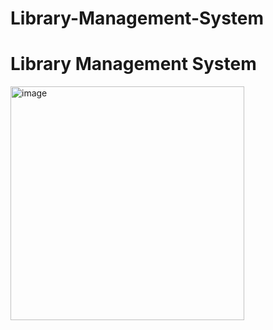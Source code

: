 # Library-Management-System
# Library Management System <br>


<img width="374" alt="image" src="https://private-user-images.githubusercontent.com/117796859/415964647-be0e19f6-0d02-46ac-a8eb-637bdd8ca716.png?jwt=eyJhbGciOiJIUzI1NiIsInR5cCI6IkpXVCJ9.eyJpc3MiOiJnaXRodWIuY29tIiwiYXVkIjoicmF3LmdpdGh1YnVzZXJjb250ZW50LmNvbSIsImtleSI6ImtleTUiLCJleHAiOjE3NDA2NTgwMDAsIm5iZiI6MTc0MDY1NzcwMCwicGF0aCI6Ii8xMTc3OTY4NTkvNDE1OTY0NjQ3LWJlMGUxOWY2LTBkMDItNDZhYy1hOGViLTYzN2JkZDhjYTcxNi5wbmc_WC1BbXotQWxnb3JpdGhtPUFXUzQtSE1BQy1TSEEyNTYmWC1BbXotQ3JlZGVudGlhbD1BS0lBVkNPRFlMU0E1M1BRSzRaQSUyRjIwMjUwMjI3JTJGdXMtZWFzdC0xJTJGczMlMkZhd3M0X3JlcXVlc3QmWC1BbXotRGF0ZT0yMDI1MDIyN1QxMjAxNDBaJlgtQW16LUV4cGlyZXM9MzAwJlgtQW16LVNpZ25hdHVyZT00YzRhNmNiODk3N2EwZmNkZGVlYzk0M2IxZWZkZTJmYmI0MmJmM2ZlNTE5ZDRkYTQ4MGZhMjcyYWEyMmRiZjllJlgtQW16LVNpZ25lZEhlYWRlcnM9aG9zdCJ9.6fXNNf_r2gJGAqH7spnhwLiwSAf1podqhdVvtPcMqx0"/>
